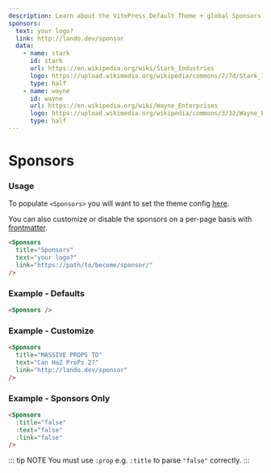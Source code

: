 ```yaml
---
description: Learn about the VitePress Default Theme + global Sponsors components.
sponsors:
  text: your logo?
  link: http://lando.dev/sponsor
  data:
    - name: stark
      id: stark
      url: https://en.wikipedia.org/wiki/Stark_Industries
      logo: https://upload.wikimedia.org/wikipedia/commons/7/7d/Stark_Industries.png
      type: half
    - name: wayne
      id: wayne
      url: https://en.wikipedia.org/wiki/Wayne_Enterprises
      logo: https://upload.wikimedia.org/wikipedia/commons/3/32/Wayne_Enterprises_%28DC_Comics_fictional_logo%29.png
      type: half
---
```


# Sponsors

### Usage

To populate `<Sponsors>` you will want to set the theme config [here](../config/config.html#sponsors).

You can also customize or disable the sponsors on a per-page basis with [frontmatter](../config/frontmatter.html#sponsors).

```html
<Sponsors
  title="Sponsors"
  text="your logo?"
  link="https://path/to/become/sponsor/"
/>
```

### Example - Defaults

```html
<Sponsors />
```

<Sponsors />

### Example - Customize


```html
<Sponsors
  title="MASSIVE PROPS TO"
  text="Can HaZ ProPs 2?"
  link="http://lando.dev/sponsor"
/>
```

<Sponsors
  title="MASSIVE PROPS TO"
  text="Can HaZ ProPs 2?"
  link="http://lando.dev/sponsor"
/>

### Example - Sponsors Only

```html
<Sponsors
  :title="false"
  :text="false"
  :link="false"
/>
```

<Sponsors
  :title="false"
  :text="false"
  :link="false"
/>

::: tip NOTE
You must use `:prop` e.g. `:title` to parse `"false"` correctly.
:::
